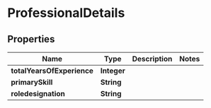
# ProfessionalDetails

## Properties
Name | Type | Description | Notes
------------ | ------------- | ------------- | -------------
**totalYearsOfExperience** | **Integer** |  | 
**primarySkill** | **String** |  | 
**roledesignation** | **String** |  | 



